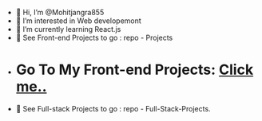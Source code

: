 - 👋 Hi, I’m @Mohitjangra855
- 👀 I’m interested in Web developemont
- 🌱 I’m currently learning React.js
- 👀 See Front-end Projects to go : repo - Projects
- # Go To My Front-end Projects:  [Click me..](https://github.com/Mohitjangra855/Projects)
- 👀 See Full-stack Projects to go : repo - Full-Stack-Projects.
